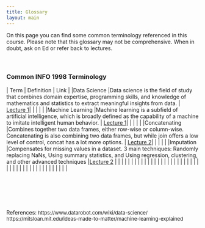 ```yaml
---
title: Glossary
layout: main
---
```


On this page you can find some common terminology referenced in this course. Please note that this glossary may not be comprehensive. When in doubt, ask on Ed or refer back to lectures.
<br/>
<br/>
<br/>

### Common INFO 1998 Terminology

  
| Term               |        Definition |         Link          |
|Data Science |Data science is the field of study that combines domain expertise, programming skills, and knowledge of mathematics and statistics to extract meaningful insights from data. | [Lecture 1](resources/FA22_slides/Lecture_1.pdf)|
| | | |
|Machine Learning |Machine learning is a subfield of artificial intelligence, which is broadly defined as the capability of a machine to imitate intelligent human behavior. | [Lecture 1](resources/FA22_slides/Lecture_1.pdf)|
| | | |
|Concatenating |Combines together two data frames, either row-wise or column-wise. Concatenating is also combining two data frames, but while join offers a low level of control, concat has a lot more options. | [Lecture 2](resources/FA22_slides/Lecture_2_fa22.pdf)|
| | | |
|Imputation |Compensates for missing values in a dataset. 3 main techniques: Randomly replacing NaNs, Using summary statistics, and Using regression, clustering, and other advanced techniques |[Lecture 2](resources/FA22_slides/Lecture_2_fa22.pdf) |
| | | |
| | | |
| | | |
| | | |
| | | |
| | | |
| | | |
| | | |
| | | |
| | | |
| | | |


<br/>
<br/>
<br/>
<br/>
<br/>
References:
<font size = "2">
https://www.datarobot.com/wiki/data-science/<br/>
https://mitsloan.mit.edu/ideas-made-to-matter/machine-learning-explained
</font>
